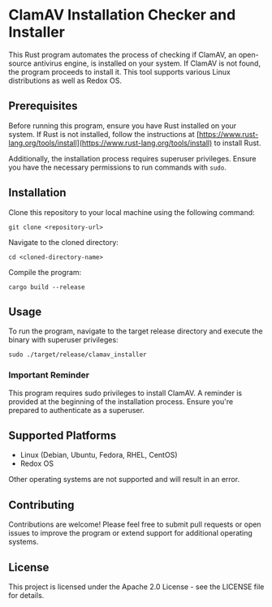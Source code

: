 # ClamAV Installation Checker and Installer

This Rust program automates the process of checking if ClamAV, an open-source antivirus engine, is installed on your system. If ClamAV is not found, the program proceeds to install it. This tool supports various Linux distributions as well as Redox OS.

## Prerequisites

Before running this program, ensure you have Rust installed on your system. If Rust is not installed, follow the instructions at [https://www.rust-lang.org/tools/install](https://www.rust-lang.org/tools/install) to install Rust.

Additionally, the installation process requires superuser privileges. Ensure you have the necessary permissions to run commands with `sudo`.

## Installation

Clone this repository to your local machine using the following command:

```
git clone <repository-url>
```

Navigate to the cloned directory:

```
cd <cloned-directory-name>
```

Compile the program:

```
cargo build --release
```

## Usage

To run the program, navigate to the target release directory and execute the binary with superuser privileges:

```
sudo ./target/release/clamav_installer
```

### Important Reminder

This program requires sudo privileges to install ClamAV. A reminder is provided at the beginning of the installation process. Ensure you're prepared to authenticate as a superuser.

## Supported Platforms

- Linux (Debian, Ubuntu, Fedora, RHEL, CentOS)
- Redox OS

Other operating systems are not supported and will result in an error.

## Contributing

Contributions are welcome! Please feel free to submit pull requests or open issues to improve the program or extend support for additional operating systems.

## License

This project is licensed under the Apache 2.0 License - see the LICENSE file for details.
